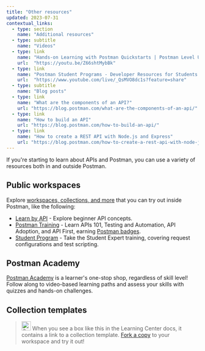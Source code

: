```yaml
---
title: "Other resources"
updated: 2023-07-31
contextual_links:
  - type: section
    name: "Additional resources"
  - type: subtitle
    name: "Videos"
  - type: link
    name: "Hands-on Learning with Postman Quickstarts | Postman Level Up"
    url:  "https://youtu.be/Z66shtMybBk"
  - type: link
    name: "Postman Student Programs - Developer Resources for Students by Students!"
    url:  "https://www.youtube.com/live/_QsMVO8dc1s?feature=share"
  - type: subtitle
    name: "Blog posts"
  - type: link
    name: "What are the components of an API?"
    url: "https://blog.postman.com/what-are-the-components-of-an-api/"
  - type: link
    name: "How to build an API"
    url: "https://blog.postman.com/how-to-build-an-api/"
  - type: link
    name: "How to create a REST API with Node.js and Express"
    url: "https://blog.postman.com/how-to-create-a-rest-api-with-node-js-and-express/"
---
```


If you're starting to learn about APIs and Postman, you can use a variety of resources both in and outside Postman.

## Public workspaces

Explore [workspaces, collections, and more](https://www.postman.com/explore) that you can try out inside Postman, like the following:

* [Learn by API](https://www.postman.com/postman/workspace/published-postman-templates/collection/9065401-ff29b3be-af69-4442-91e0-c1158b620fc2?ctx=documentation) - Explore beginner API concepts.
* [Postman Training](https://www.postman.com/postman/workspace/postman-galaxy-training/overview) - Learn APIs 101, Testing and Automation, API Adoption, and API First, earning [Postman badges](https://badgr.com/public/issuers/BC0x4AQaQPC7lFilsBP_tQ/badges).
* [Student Program](https://www.postman.com/postman/workspace/postman-student-program/overview) - Take the Student Expert training, covering request configurations and test scripting.

## Postman Academy

[Postman Academy](https://academy.postman.com/) is a learner's one-stop shop, regardless of skill level! Follow along to video-based learning paths and assess your skills with quizzes and hands-on challenges.

## Collection templates

> <img alt="Collections icon" src="https://assets.postman.com/postman-docs/Collections.png#icon" width="24px"> When you see a box like this in the Learning Center docs, it contains a link to a collection template. [Fork a copy](/docs/collaborating-in-postman/using-version-control/forking-entities/) to your workspace and try it out!
